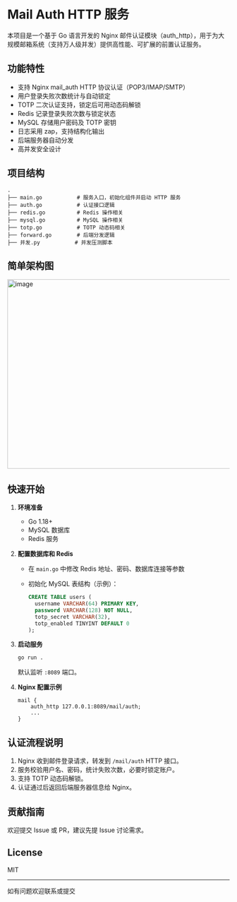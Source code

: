# Mail Auth HTTP 服务

本项目是一个基于 Go 语言开发的 Nginx 邮件认证模块（auth_http），用于为大规模邮箱系统（支持万人级并发）提供高性能、可扩展的前置认证服务。

## 功能特性

- 支持 Nginx mail_auth HTTP 协议认证（POP3/IMAP/SMTP）
- 用户登录失败次数统计与自动锁定
- TOTP 二次认证支持，锁定后可用动态码解锁
- Redis 记录登录失败次数与锁定状态
- MySQL 存储用户密码及 TOTP 密钥
- 日志采用 zap，支持结构化输出
- 后端服务器自动分发
- 高并发安全设计

## 项目结构

```
.
├── main.go           # 服务入口，初始化组件并启动 HTTP 服务
├── auth.go           # 认证接口逻辑
├── redis.go          # Redis 操作相关
├── mysql.go          # MySQL 操作相关
├── totp.go           # TOTP 动态码相关
├── forward.go        # 后端分发逻辑
├── 并发.py           # 并发压测脚本
```

## 简单架构图

<img width="761" height="429" alt="image" src="https://github.com/user-attachments/assets/ec244afb-8b58-4c7f-b0ba-8e489c6f02ba" />

## 快速开始

1. **环境准备**
   - Go 1.18+
   - MySQL 数据库
   - Redis 服务

2. **配置数据库和 Redis**
   - 在 `main.go` 中修改 Redis 地址、密码、数据库连接等参数
   - 初始化 MySQL 表结构（示例）：

     ```sql
     CREATE TABLE users (
       username VARCHAR(64) PRIMARY KEY,
       password VARCHAR(128) NOT NULL,
       totp_secret VARCHAR(32),
       totp_enabled TINYINT DEFAULT 0
     );
     ```

3. **启动服务**

   ```bash
   go run .
   ```

   默认监听 `:8089` 端口。

4. **Nginx 配置示例**

   ```
   mail {
       auth_http 127.0.0.1:8089/mail/auth;
       ...
   }
   ```

## 认证流程说明

1. Nginx 收到邮件登录请求，转发到 `/mail/auth` HTTP 接口。
2. 服务校验用户名、密码，统计失败次数，必要时锁定账户。
3. 支持 TOTP 动态码解锁。
4. 认证通过后返回后端服务器信息给 Nginx。

## 贡献指南

欢迎提交 Issue 或 PR，建议先提 Issue 讨论需求。

## License

MIT

---


如有问题欢迎联系或提交


